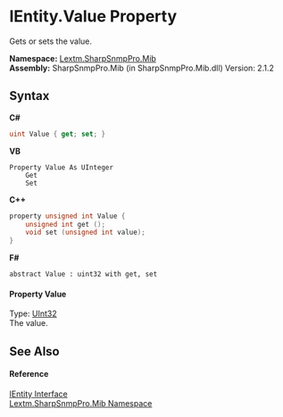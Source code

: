 # IEntity.Value Property 
 

Gets or sets the value.

**Namespace:**&nbsp;<a href="N_Lextm_SharpSnmpPro_Mib">Lextm.SharpSnmpPro.Mib</a><br />**Assembly:**&nbsp;SharpSnmpPro.Mib (in SharpSnmpPro.Mib.dll) Version: 2.1.2

## Syntax

**C#**<br />
``` C#
uint Value { get; set; }
```

**VB**<br />
``` VB
Property Value As UInteger
	Get
	Set
```

**C++**<br />
``` C++
property unsigned int Value {
	unsigned int get ();
	void set (unsigned int value);
}
```

**F#**<br />
``` F#
abstract Value : uint32 with get, set

```


#### Property Value
Type: <a href="https://docs.microsoft.com/dotnet/api/system.uint32" target="_blank" rel="noopener noreferrer">UInt32</a><br />The value.

## See Also


#### Reference
<a href="T_Lextm_SharpSnmpPro_Mib_IEntity">IEntity Interface</a><br /><a href="N_Lextm_SharpSnmpPro_Mib">Lextm.SharpSnmpPro.Mib Namespace</a><br />